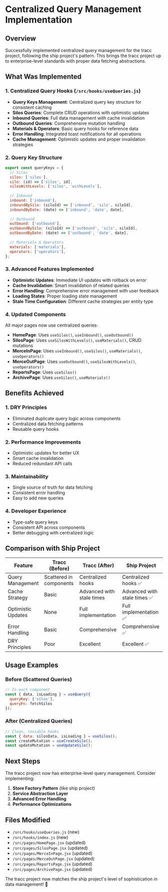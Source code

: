 # Centralized Query Management Implementation

## Overview
Successfully implemented centralized query management for the tracc project, following the ship project's pattern. This brings the tracc project up to enterprise-level standards with proper data fetching abstractions.

## What Was Implemented

### 1. Centralized Query Hooks (`/src/hooks/useQueries.js`)
- **Query Keys Management**: Centralized query key structure for consistent caching
- **Silos Queries**: Complete CRUD operations with optimistic updates
- **Inbound Queries**: Full data management with cache invalidation
- **Outbound Queries**: Comprehensive mutation handling
- **Materials & Operators**: Basic query hooks for reference data
- **Error Handling**: Integrated toast notifications for all operations
- **Cache Management**: Optimistic updates and proper invalidation strategies

### 2. Query Key Structure
```javascript
export const queryKeys = {
  // Silos
  silos: ['silos'],
  silo: (id) => ['silos', id],
  silosWithLevels: ['silos', 'withLevels'],
  
  // Inbound
  inbound: ['inbound'],
  inboundBySilo: (siloId) => ['inbound', 'silo', siloId],
  inboundByDate: (date) => ['inbound', 'date', date],
  
  // Outbound
  outbound: ['outbound'],
  outboundBySilo: (siloId) => ['outbound', 'silo', siloId],
  outboundByDate: (date) => ['outbound', 'date', date],
  
  // Materials & Operators
  materials: ['materials'],
  operators: ['operators'],
};
```

### 3. Advanced Features Implemented
- **Optimistic Updates**: Immediate UI updates with rollback on error
- **Cache Invalidation**: Smart invalidation of related queries
- **Error Handling**: Comprehensive error management with user feedback
- **Loading States**: Proper loading state management
- **Stale Time Configuration**: Different cache strategies per entity type

### 4. Updated Components
All major pages now use centralized queries:
- **HomePage**: Uses `useSilos()`, `useInbound()`, `useOutbound()`
- **SilosPage**: Uses `useSilosWithLevels()`, `useMaterials()`, CRUD mutations
- **MerceInPage**: Uses `useInbound()`, `useSilos()`, `useMaterials()`, `useOperators()`
- **MerceOutPage**: Uses `useOutbound()`, `useSilosWithLevels()`, `useOperators()`
- **ReportsPage**: Uses `useSilos()`
- **ArchivePage**: Uses `useSilos()`, `useMaterials()`

## Benefits Achieved

### 1. **DRY Principles**
- Eliminated duplicate query logic across components
- Centralized data fetching patterns
- Reusable query hooks

### 2. **Performance Improvements**
- Optimistic updates for better UX
- Smart cache invalidation
- Reduced redundant API calls

### 3. **Maintainability**
- Single source of truth for data fetching
- Consistent error handling
- Easy to add new queries

### 4. **Developer Experience**
- Type-safe query keys
- Consistent API across components
- Better debugging with centralized logic

## Comparison with Ship Project

| Feature | Tracc (Before) | Tracc (After) | Ship Project |
|---------|----------------|---------------|--------------|
| Query Management | Scattered in components | Centralized hooks | Centralized hooks ✅ |
| Cache Strategy | Basic | Advanced with stale times | Advanced with stale times ✅ |
| Optimistic Updates | None | Full implementation | Full implementation ✅ |
| Error Handling | Basic | Comprehensive | Comprehensive ✅ |
| DRY Principles | Poor | Excellent | Excellent ✅ |

## Usage Examples

### Before (Scattered Queries)
```javascript
// In each component
const { data, isLoading } = useQuery({
  queryKey: ['silos'],
  queryFn: fetchSilos
});
```

### After (Centralized Queries)
```javascript
// Clean, reusable hooks
const { data: silosData, isLoading } = useSilos();
const createMutation = useCreateSilo();
const updateMutation = useUpdateSilo();
```

## Next Steps
The tracc project now has enterprise-level query management. Consider implementing:
1. **Store Factory Pattern** (like ship project)
2. **Service Abstraction Layer**
3. **Advanced Error Handling**
4. **Performance Optimizations**

## Files Modified
- `/src/hooks/useQueries.js` (new)
- `/src/hooks/index.js` (new)
- `/src/pages/HomePage.jsx` (updated)
- `/src/pages/SilosPage.jsx` (updated)
- `/src/pages/MerceInPage.jsx` (updated)
- `/src/pages/MerceOutPage.jsx` (updated)
- `/src/pages/ReportsPage.jsx` (updated)
- `/src/pages/ArchivePage.jsx` (updated)

The tracc project now matches the ship project's level of sophistication in data management! 🚀

